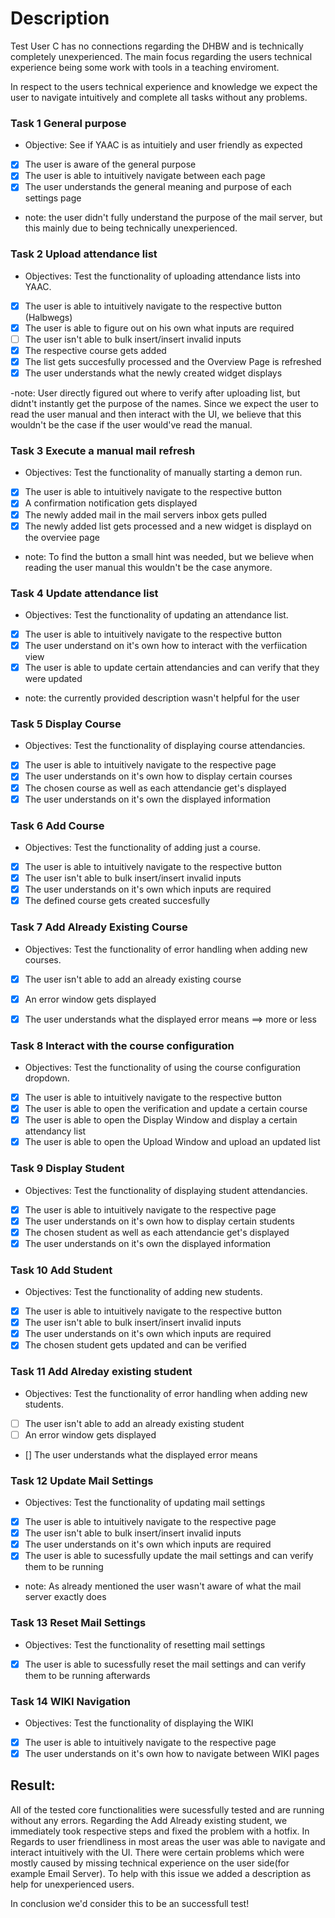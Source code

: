 # Description
Test User C has no connections regarding the DHBW and is technically completely unexperienced. The main focus regarding the users technical experience being some work with tools in a teaching enviroment.

In respect to the users technical experience and knowledge we expect the user to navigate intuitively and complete all tasks without any problems. 

### Task 1 General purpose
- Objective: See if YAAC is as intuitiely and user friendly as expected
- [x] The user is aware of the general purpose
- [x] The user is able to intuitively navigate between each page
- [x] The user understands the general meaning and purpose of each settings page

- note: the user didn't fully understand the purpose of the mail server, but this mainly due to being technically unexperienced.

### Task 2 Upload attendance list
- Objectives: Test the functionality of uploading attendance lists into YAAC.
- [x] The user is able to intuitively navigate to the respective button (Halbwegs)
- [x] The user is able to figure out on his own what inputs are required
- [ ] The user isn't able to bulk insert/insert invalid inputs
- [x] The respective course gets added
- [x] The list gets succesfully processed and the Overview Page is refreshed
- [x] The user understands what the newly created widget displays 

-note: User directly figured out where to verify after uploading list, but didnt't instantly get the purpose of the names.
Since we expect the user to read the user manual and then interact with the UI, we believe that this wouldn't be the case if the user would've read the manual.

### Task 3 Execute a manual mail refresh
- Objectives: Test the functionality of manually starting a demon run.
- [x] The user is able to intuitively navigate to the respective button 
- [x] A confirmation notification gets displayed
- [x] The newly added mail in the mail servers inbox gets pulled
- [x] The newly added list gets processed and a new widget is displayd on the overviee page

- note: To find the button a small hint was needed, but we believe when reading the user manual this wouldn't be the case anymore.

### Task 4 Update attendance list
- Objectives: Test the functionality of updating an attendance list.
- [x] The user is able to intuitively navigate to the respective button
- [x] The user understand on it's own how to interact with the verfiication view 
- [x] The user is able to update certain attendancies and can verify that they were updated

- note: the currently provided description wasn't helpful for the user

### Task 5 Display Course 
- Objectives: Test the functionality of displaying course attendancies.
- [x] The user is able to intuitively navigate to the respective page
- [x] The user understands on it's own how to display certain courses
- [x] The chosen course as well as each attendancie get's displayed
- [x] The user understands on it's own the displayed information

### Task 6 Add Course 
- Objectives: Test the functionality of adding just a course.
- [x] The user is able to intuitively navigate to the respective button
- [x] The user isn't able to bulk insert/insert invalid inputs
- [x] The user understands on it's own which inputs are required
- [x] The defined course gets created succesfully

### Task 7 Add Already Existing Course 
- Objectives: Test the functionality of error handling when adding new courses.
- [x] The user isn't able to add an already existing course
- [x] An error window gets displayed
- [x] The user understands what the displayed error means ==> more or less


### Task 8 Interact with the course configuration
- Objectives: Test the functionality of using the course configuration dropdown.
- [x] The user is able to intuitively navigate to the respective button
- [x] The user is able to open the verification and update a certain course
- [x] The user is able to open the Display Window and display a certain attendancy list
- [x] The user is able to open the Upload Window and upload an updated list

### Task 9 Display Student
- Objectives: Test the functionality of displaying student attendancies.
- [x] The user is able to intuitively navigate to the respective page
- [x] The user understands on it's own how to display certain students
- [x] The chosen student as well as each attendancie get's displayed
- [x] The user understands on it's own the displayed information

### Task 10 Add Student
- Objectives: Test the functionality of adding new students.
- [x] The user is able to intuitively navigate to the respective button
- [x] The user isn't able to bulk insert/insert invalid inputs
- [x] The user understands on it's own which inputs are required
- [x] The chosen student gets updated and can be verified

### Task 11 Add Alreday existing student
- Objectives: Test the functionality of error handling when adding new students.
- [ ] The user isn't able to add an already existing student
- [ ] An error window gets displayed
- [] The user understands what the displayed error means

### Task 12 Update Mail Settings
- Objectives: Test the functionality of updating mail settings
- [x] The user is able to intuitively navigate to the respective page
- [x] The user isn't able to bulk insert/insert invalid inputs
- [x] The user understands on it's own which inputs are required 
- [x] The user is able to sucessfully update the mail settings and can verify them to be running

- note: As already mentioned the user wasn't aware of what the mail server exactly does

### Task 13 Reset Mail Settings
- Objectives: Test the functionality of resetting mail settings
- [x] The user is able to sucessfully reset the mail settings and can verify them to be running afterwards

### Task 14 WIKI Navigation
- Objectives: Test the functionality of displaying the WIKI
- [x] The user is able to intuitively navigate to the respective page
- [x] The user understands on it's own how to navigate between WIKI pages

## Result:
All of the tested core functionalities were sucessfully tested and are running without any errors. 
Regarding the Add Already existing student, we immediately took respective steps and fixed the problem with a hotfix. 
In Regards to user friendliness in most areas the user was able to navigate and interact 
intuitively with the UI. There were certain problems which were mostly caused by missing technical experience on the user side(for example Email Server). 
To help with this issue we added a description as help for unexperienced users. 

In conclusion we'd consider this to be an successfull test! 
